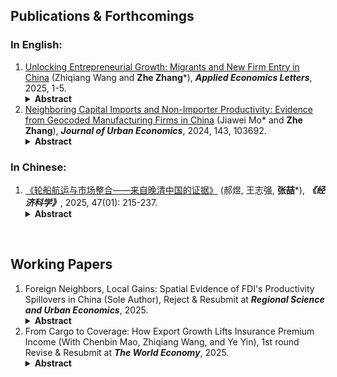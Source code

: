 ## Publications & Forthcomings
### In English:
1. [Unlocking Entrepreneurial Growth: Migrants and New Firm Entry in China](https://doi.org/10.1080/13504851.2025.2472033) (Zhiqiang Wang and **Zhe Zhang**\*), ***Applied Economics Letters***, 2025, 1-5. <details><summary><strong>Abstract</strong></summary><h5> Using administrative data on firm registrations in China from 2000 to 2005 and employing a shift-share design, this study estimates the causal impact of rural-urban migration on new firm entry. Our findings show that the influx of migrants significantly increases new firm creation by reducing wages for low- skilled labour, thereby lowering labour costs for firms. This effect is especially pronounced in industries characterized by lower patent intensity, lower skill requirements, and higher labour intensity. The study underscores the vital role of labour mobility in driving entrepreneurial growth. </h5></details>
1. [Neighboring Capital Imports and Non-Importer Productivity: Evidence from Geocoded Manufacturing Firms in China](https://doi.org/10.1016/j.jue.2024.103692) (Jiawei Mo\* and **Zhe Zhang**), ***Journal of Urban Economics***, 2024, 143, 103692.<details><summary><strong>Abstract</strong></summary><h5> This article examines the spillover effects of neighboring firms’ imports on the productivity of non-importers. By analyzing geocoded manufacturing firms in China, we find that capital goods imports by neighboring firms within 10 km positively impact non-importer productivity; intermediate goods imports show no clear spillover. These results hold when using imports from distant firms as instruments. Spillovers from capital imports mainly come from neighbors in upstream and downstream industries, which indicate potential supply chain effects. Learning effects from neighboring imported products are not significant. Quantitatively, neighboring capital imports raised non-importers’ average productivity by 0.99% from 2000 to 2006, surpassing gains from their own R&D participation by more than sixfold. Overall, our findings demonstrate substantial societal benefits of capital imports for non-importers connected spatially. </h5></details>

### In Chinese:
1. [《轮船航运与市场整合——来自晚清中国的证据》](https://ccj.pku.edu.cn/article/info?aid=664327856459845) (郝煜, 王志强, **张喆**\*), ***《经济科学》***, 2025, 47(01): 215-237.<details><summary><strong>Abstract</strong></summary><h5> 以蒸汽为主要动力的轮船的引进改进了内河航运的效率， 降低了交通成本，提高了清末中国的市场整合程度。 本文以清政府在 «马关条约» 后允许轮船进入非通商口岸的内河航运为准自然实验。 研究发现， 轮船航运提高了位于同一条长江支流的府对之间的市场整合程度， 相对于对照组， 这些府对间的粮价差异降低了 4.65%。 这解释了该地区这一时期实际粮价差异下降的 37%。 机制分析表明， 这种效应只在具备通航条件的长江支流以及通航条件较好的府对较为明显。 最后， 该效应对于运输距离较长、 贸易潜力较大的府对影响更大， 这表明轮船技术的应用存在固定成本和规模经济。 本文的发现表明近代以来的市场一体化受制于制度、 地理、 市场规模等因素， 呈现出曲折发展和时空局限的面貌， 从而为今天 “构建国内统一大市场” 战略的实施提供了有益的历史镜鉴。 </h5></details>

&nbsp;
## Working Papers
1. Foreign Neighbors, Local Gains: Spatial Evidence of FDI's Productivity Spillovers in China (Sole Author), Reject & Resubmit at ***Regional Science and Urban Economics***, 2025. <details><summary><strong>Abstract</strong></summary><h5> This study investigates the spatial spillover impact of foreign direct investment (FDI) on local firm productivity in developing countries. Using geocoded manufacturing firm data in China and geographic distance as an identification strategy, I estimate FDI's productivity spillover using the production function estimation approach while explicitly embedding nearby FDI entries into local firms' dynamic productivity evolution. I find that an FDI entry within commuting distances notably increases the productivity of local firms by 0.26% to 0.33% in the subsequent period. The results remain robust when using changes in FDI policy as instruments. This productivity spillover effect is mainly attributed to the learning effect from FDI entrants producing similar products to local firms, while upstream and downstream FDI entrants have no significant impact on local firm productivity through potential supply chain linkages. FDI's productivity-enhancing impact is achieved through increasing the likelihood of new innovation patent applications and production of new products. </h5></details>
1. From Cargo to Coverage: How Export Growth Lifts Insurance Premium Income (With Chenbin Mao, Zhiqiang Wang, and Ye Yin), 1st round Revise & Resubmit at ***The World Economy***, 2025. <details><summary><strong>Abstract</strong></summary><h5> This paper investigates how export expansion drives the development of the insurance market. As an important financial sector facilitating risk management, the growth of this market is a process of significant interest for developing nations. Using China's post-WTO accession period (2000-2010) as a context of rapid trade liberalization, we leverage a shift-share IV design and city-level data to demonstrate that a USD1,000 rise in exports per worker increases insurance premiums per worker by USD25.9, with export growth accounting for 15.6% of premium growth. Demand-side factors such as improved labor markets through job creation and wage gains are key, while supply-side efficiency gains play a minimal role. These findings highlight the role of export earnings in explaining the trade-induced financial market development.  </h5></details>
